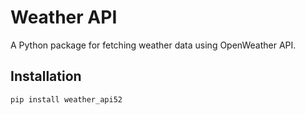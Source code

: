 # Weather API

A Python package for fetching weather data using OpenWeather API.

## Installation

```bash
pip install weather_api52
